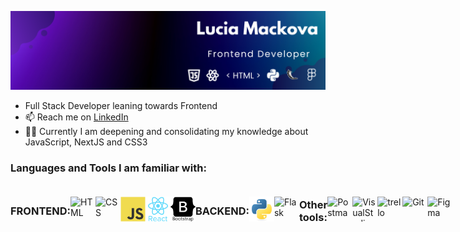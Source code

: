 ![Profile Banner](https://github.com/LucyMacko/LucyMacko/blob/main/LinkedIn_banner_modified.png)

- Full Stack Developer leaning towards Frontend
- 📫 Reach me on [LinkedIn](https://www.linkedin.com/in/lucia-mackova/)
- 👨‍💻 Currently I am deepening and consolidating my knowledge about JavaScript, NextJS and CSS3 

<h3 align="left">Languages and Tools I am familiar with:</h3>
<div style="display: flex; align-items: center;">
  <h3>FRONTEND:</h3>
  <img src="https://www.vectorlogo.zone/logos/w3_html5/w3_html5-icon.svg" alt="HTML" width="40" height="40" />  
  <img src="https://www.vectorlogo.zone/logos/w3_css/w3_css-official.svg" alt="CSS" width="40" height="40" />
  <img src="https://raw.githubusercontent.com/devicons/devicon/master/icons/javascript/javascript-original.svg" alt="Javascript" width="40" height="40"/>
  <img src="https://raw.githubusercontent.com/devicons/devicon/master/icons/react/react-original-wordmark.svg" alt="React" width="40" height="40"/>  
  <img src="https://raw.githubusercontent.com/devicons/devicon/master/icons/bootstrap/bootstrap-plain-wordmark.svg" alt="Bootstrap" width="40" height="40"/>
  <h3>BACKEND:</h3>
  <img src="https://raw.githubusercontent.com/devicons/devicon/master/icons/python/python-original.svg" alt="Python" width="40" height="40"/>
  <img src="https://www.vectorlogo.zone/logos/pocoo_flask/pocoo_flask-icon.svg" alt="Flask" width="40" height="40"/>
  <h3>Other tools:</h3>  
  <img src="https://www.vectorlogo.zone/logos/getpostman/getpostman-icon.svg" alt="Postman" width="40" height="40"/> 
  <img src="https://www.vectorlogo.zone/logos/visualstudio_code/visualstudio_code-ar21.svg" alt="VisualStudio Code" width="40" height="40"/>
  <img src="https://www.vectorlogo.zone/logos/trello/trello-icon.svg" alt="trello" width="40" height="40" />
  <img src="https://www.vectorlogo.zone/logos/git-scm/git-scm-icon.svg" alt="Git" width="40" height="40"/>
  <img src="https://www.vectorlogo.zone/logos/figma/figma-ar21.svg" alt="Figma" width="40" height="40"
</div>
